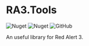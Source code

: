 # RA3.Tools

![Nuget](https://img.shields.io/nuget/v/RA3.Tools)
![Nuget](https://img.shields.io/nuget/dt/RA3.Tools)
![GitHub](https://img.shields.io/github/license/MrBBBaiXue/RA3.Tools)

An useful library for Red Alert 3.
